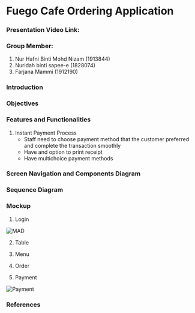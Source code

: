 # Fuego Cafe Ordering Application

### Presentation Video Link: 


### Group Member:
1. Nur Hafni Binti Mohd Nizam (1913844)
2. Nuridah binti sapee-e (1828074)
3. Farjana Mammi (1912190)


### Introduction


### Objectives


### Features and Functionalities

1. Instant Payment Process
   - Staff need to choose payment method that the customer preferred and complete the transaction smoothly
   - Have and option to print receipt
   - Have multichoice payment methods


### Screen Navigation and Components Diagram


### Sequence Diagram


### Mockup

1. Login

![MAD](https://user-images.githubusercontent.com/75902424/170852271-3bacdb1a-58d7-40a7-9e91-8b43c5281711.JPG)



2. Table


3. Menu


4. Order


5. Payment

![Payment](https://user-images.githubusercontent.com/92074138/170809119-9b7b4f0b-6fd8-4e69-b405-69d3b918e00c.PNG)


### References
